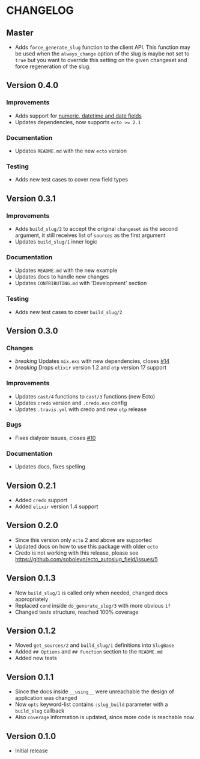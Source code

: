 # CHANGELOG

## Master

- Adds `force_generate_slug` function to the client API. This function may be used when the `always_change` option of the slug is maybe not set to `true` but you want to override this setting on the given changeset and force regeneration of the slug.

## Version 0.4.0

### Improvements

- Adds support for [numeric, datetime and date fields](https://github.com/sobolevn/ecto_autoslug_field/pull/18)
- Updates dependencies, now supports `ecto >= 2.1`

### Documentation

- Updates `README.md` with the new `ecto` version

### Testing

- Adds new test cases to cover new field types


## Version 0.3.1

### Improvements

- Adds `build_slug/2` to accept the original `changeset` as the second argument, it still receives list of `sources` as the first argument
- Updates `build_slug/1` inner logic

### Documentation

- Updates `README.md` with the new example
- Updates docs to handle new changes
- Updates `CONTRIBUTING.md` with 'Development' section

### Testing

- Adds new test cases to cover `build_slug/2`


## Version 0.3.0

### Changes

- *breaking* Updates `mix.exs` with new dependencies, closes [#14](https://github.com/sobolevn/ecto_autoslug_field/issues/14)
- *breaking* Drops `elixir` version 1.2 and `otp` version 17 support

### Improvements

- Updates `cast/4` functions to `cast/3` functions (new Ecto)
- Updates `credo` version and `.credo.exs` config
- Updates `.travis.yml` with credo and new `otp` release

### Bugs

- Fixes dialyxer issues, closes [#10](https://github.com/sobolevn/ecto_autoslug_field/issues/10)

### Documentation

- Updates docs, fixes spelling


## Version 0.2.1

- Added `credo` support
- Added `elixir` version 1.4 support


## Version 0.2.0

- Since this version only `ecto` 2 and above are supported
- Updated docs on how to use this package with older `ecto`
- Credo is not working with this release, please see https://github.com/sobolevn/ecto_autoslug_field/issues/5


## Version 0.1.3

- Now `build_slug/1` is called only when needed, changed docs appropriately
- Replaced `cond` inside `do_generate_slug/3` with more obvious `if`
- Changed tests structure, reached 100% coverage


## Version 0.1.2

- Moved `get_sources/2` and `build_slug/1` definitions into `SlugBase`
- Added `## Options` and `## Function` section to the `README.md`
- Added new tests


## Version 0.1.1

- Since the docs inside `__using__` were unreachable the design of application was changed
- Now `opts` keyword-list contains `:slug_build` parameter with a `build_slug` callback
- Also `coverage` information is updated, since more code is reachable now


## Version 0.1.0

- Initial release
